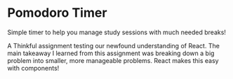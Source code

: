 # Pomodoro Timer
Simple timer to help you manage study sessions with much needed breaks!

A Thinkful assignment testing our newfound understanding of React. The main takeaway I learned from this assignment was breaking down a big problem into smaller, more manageable problems. React makes this easy with components!
